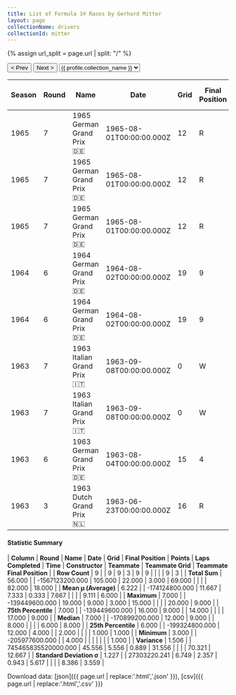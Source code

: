 ```yaml
---
title: List of Formula 1® Races by Gerhard Mitter
layout: page
collectionName: drivers
collectionId: mitter
---
```


{% assign url_split = page.url | split: "/" %}
<div id="collection-navigation">
<button onclick="selector.options[selector.selectedIndex-1].value && (window.location = selector.options[selector.selectedIndex-1].value);">&lt; Prev</button>
<button onclick="selector.options[selector.selectedIndex+1].value && (window.location = selector.options[selector.selectedIndex+1].value);">Next &gt;</button>
<select id="selector" onchange="this.options[this.selectedIndex].value && (window.location = this.options[this.selectedIndex].value);">
  {% for collectionId in site.data[page.collectionName].refs %}
    {% if collectionId == page.collectionId %}
      {% assign selected = "selected" %}
    {% else %}
      {% assign selected = "" %}
    {% endif %}
    {% assign profile = site.data[page.collectionName][collectionId].profile %}
    <option value="/f1/{{ page.collectionName }}/{{ collectionId }}/{{ url_split[4] }}" {{ selected }}>{{ profile.collection_name }}</option>
  {% endfor %}
</select>
</div>

| Season | Round | Name | Date | Grid | Final Position | Points | Laps Completed | Time | Constructor | Teammate | Teammate Grid | Teammate Final Position |
|--|--|--|--|--|--|--|--|--|--|--|--|--|
| 1965 | 7 | 1965 German Grand Prix 🇩🇪 | 1965-08-01T00:00:00.000Z | 12 | R | 0.0 | 8 |   | Lotus-Climax 🇬🇧 | [Jim Clark 🇬🇧](/f1/drivers/clark) | 1 | 1 |
| 1965 | 7 | 1965 German Grand Prix 🇩🇪 | 1965-08-01T00:00:00.000Z | 12 | R | 0.0 | 8 |   | Lotus-Climax 🇬🇧 | [Mike Spence 🇬🇧](/f1/drivers/spence) | 6 | R |
| 1965 | 7 | 1965 German Grand Prix 🇩🇪 | 1965-08-01T00:00:00.000Z | 12 | R | 0.0 | 8 |   | Lotus-Climax 🇬🇧 | [Paul Hawkins 🇦🇺](/f1/drivers/hawkins) | 20 | R |
| 1964 | 6 | 1964 German Grand Prix 🇩🇪 | 1964-08-02T00:00:00.000Z | 19 | 9 | 0.0 | 14 |   | Lotus-Climax 🇬🇧 | [Mike Spence 🇬🇧](/f1/drivers/spence) | 17 | 8 |
| 1964 | 6 | 1964 German Grand Prix 🇩🇪 | 1964-08-02T00:00:00.000Z | 19 | 9 | 0.0 | 14 |   | Lotus-Climax 🇬🇧 | [Jim Clark 🇬🇧](/f1/drivers/clark) | 2 | R |
| 1963 | 7 | 1963 Italian Grand Prix 🇮🇹 | 1963-09-08T00:00:00.000Z | 0 | W | 0.0 | 0 |   | Porsche 🇩🇪 | [Carel Godin de Beaufort 🇳🇱](/f1/drivers/beaufort) | 0 | F |
| 1963 | 7 | 1963 Italian Grand Prix 🇮🇹 | 1963-09-08T00:00:00.000Z | 0 | W | 0.0 | 0 |   | Porsche 🇩🇪 | [Carlo Abate 🇮🇹](/f1/drivers/abate) | 0 | W |
| 1963 | 6 | 1963 German Grand Prix 🇩🇪 | 1963-08-04T00:00:00.000Z | 15 | 4 | 3.0 | 15 | +8:11.5 | Porsche 🇩🇪 | [Carel Godin de Beaufort 🇳🇱](/f1/drivers/beaufort) | 17 | R |
| 1963 | 3 | 1963 Dutch Grand Prix 🇳🇱 | 1963-06-23T00:00:00.000Z | 16 | R | 0.0 | 2 |   | Porsche 🇩🇪 | [Carel Godin de Beaufort 🇳🇱](/f1/drivers/beaufort) | 19 | 9 |

#### Statistic Summary

| **Column** | **Round** | **Name** | **Date** | **Grid** | **Final Position** | **Points** | **Laps Completed** | **Time** | **Constructor** | **Teammate** | **Teammate Grid** | **Teammate Final Position** |
| **Row Count** | 9 |  | 9 | 9 | 3 | 9 | 9 |  |  |  | 9 | 3 |
| **Total Sum** | 56.000 |  | -1567123200.000 | 105.000 | 22.000 | 3.000 | 69.000 |  |  |  | 82.000 | 18.000 |
| **Mean μ (Average)** | 6.222 |  | -174124800.000 | 11.667 | 7.333 | 0.333 | 7.667 |  |  |  | 9.111 | 6.000 |
| **Maximum** | 7.000 |  | -139449600.000 | 19.000 | 9.000 | 3.000 | 15.000 |  |  |  | 20.000 | 9.000 |
| **75th Percentile** | 7.000 |  | -139449600.000 | 16.000 | 9.000 |  | 14.000 |  |  |  | 17.000 | 9.000 |
| **Median** | 7.000 |  | -170899200.000 | 12.000 | 9.000 |  | 8.000 |  |  |  | 6.000 | 8.000 |
| **25th Percentile** | 6.000 |  | -199324800.000 | 12.000 | 4.000 |  | 2.000 |  |  |  | 1.000 | 1.000 |
| **Minimum** | 3.000 |  | -205977600.000 |  | 4.000 |  |  |  |  |  |  | 1.000 |
| **Variance** | 1.506 |  | 745465835520000.000 | 45.556 | 5.556 | 0.889 | 31.556 |  |  |  | 70.321 | 12.667 |
| **Standard Deviation σ** | 1.227 |  | 27303220.241 | 6.749 | 2.357 | 0.943 | 5.617 |  |  |  | 8.386 | 3.559 |

Download data: [json]({{ page.url | replace:'.html','.json' }}), [csv]({{ page.url | replace:'.html','.csv' }})

